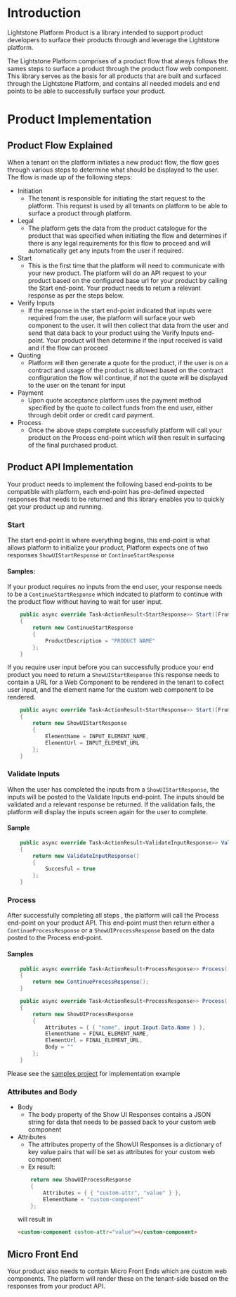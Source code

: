 # Introduction

Lightstone Platform Product is a library intended to support product developers to surface their products through and leverage the Lightstone platform.

The Lightstone Platform comprises of a product flow that always follows the sames steps to surface a product through the product flow web component. This library serves as the basis for all products that are built and surfaced through the Lightstone Platform, and contains all needed models and end points to be able to successfully surface your product.
# Product Implementation
## Product Flow Explained

When a tenant on the platform initiates a new product flow, the flow goes through various steps to determine what should be displayed to the user. The flow is made up of the following steps:

- Initiation
    - The tenant is responsible for initiating the start request to the platform. This request is used by all tenants on platform to be able to surface a product through platform.
- Legal
    - The platform gets the data from the product catalogue for the product that was specified when initiating the flow and determines if there is any legal requirements for this flow to proceed and will automatically get any inputs from the user if required.
- Start
    - This is the first time that the platform will need to communicate with your new product. The platform will do an API request to your product based on the configured base url for your product by calling the Start end-point.  Your product needs to return a relevant response as per the steps below.
- Verify Inputs
    - If the response in the start end-point indicated that inputs were required from the user, the platform will surface your web component to the user. It will then collect that data from the user and send that data back to your product using the Verify Inputs end-point. Your product will then determine if the input received is valid and if the flow can proceed
- Quoting
    - Platform will then generate a quote for the product, if the user is on a contract and usage of the product is allowed based on the contract configuration the flow will continue, if not the quote will be displayed to the user on the tenant for input
- Payment
    - Upon quote acceptance platform uses the payment method specified by the quote to collect funds from the end user, either through debit order or credit card payment.
- Process
    - Once the above steps complete successfully platform will call your product on the Process end-point which will then result in surfacing of the final purchased product.
## Product API Implementation

Your product needs to implement the following based end-points to be compatible with platform, each end-point has pre-defined expected responses that needs to be returned and this library enables you to quickly get your product up and running.
### Start

The start end-point is where everything begins, this end-point is what allows platform to initialize your product, Platform expects one of two responses ``` ShowUIStartResponse ``` or ``` ContinueStartResponse ```

#### Samples:

If your product requires no inputs from the end user, your response needs to be a ```ContinueStartResponse``` which indcated to platform to continue with the product flow without having to wait for user input.

``` C#
    public async override Task<ActionResult<StartResponse>> Start([FromBody] ProductFlowInstanceStartModel input)
    {
        return new ContinueStartResponse
        {
            ProductDescription = "PRODUCT NAME"
        };
    }
```

If you require user input before you can successfully produce your end product you need to return a ```ShowUIStartResponse``` this response needs to contain a URL for a Web Component to be rendered in the tenant to collect user input, and the element name for the custom web component to be rendered.

``` C#
    public async override Task<ActionResult<StartResponse>> Start([FromBody] ProductFlowInstanceStartModel input)
    {
        return new ShowUIStartResponse
        {
            ElementName = INPUT_ELEMENT_NAME,
            ElementUrl = INPUT_ELEMENT_URL
        };
    }
```
### Validate Inputs

When the user has completed the inputs from a ```ShowUIStartResponse```, the inputs will be posted to the Validate Inputs end-point. The inputs should be validated and a relevant response be returned. If the validation fails, the platform will display the inputs screen again for the user to complete.

#### Sample

``` C#
    public async override Task<ActionResult<ValidateInputResponse>> ValidateInputs([FromBody] ProductFlowInstanceInput<HelloWorldInput> input)
    {
        return new ValidateInputResponse()
        {
            Succesful = true
        };
    }

```
### Process

After successfully completing all steps , the platform will call the Process end-point on your product API. This end-point must then return either a ```ContinueProcessResponse``` or a ```ShowUIProcessResponse``` based on the data posted to the Process end-point.

#### Samples

``` C#
    public async override Task<ActionResult<ProcessResponse>> Process([FromBody] ProductFlowInstanceProcessModel<HelloWorldInput> input)
    {
        return new ContinueProcessResponse();
    }
```

``` C#
    public async override Task<ActionResult<ProcessResponse>> Process([FromBody] ProductFlowInstanceProcessModel<HelloWorldInput> input)
    {
        return new ShowUIProcessResponse
        {
            Attributes = { { "name", input.Input.Data.Name } },
            ElementName = FINAL_ELEMENT_NAME,
            ElementUrl = FINAL_ELEMENT_URL,
            Body = ""
        };
    }
```

Please see the [samples project](https://github.com/Lightstone-Group/Product.Sample.AspDotNet) for implementation example

### Attributes and Body

- Body
    - The body property of the Show UI Responses contains a JSON string for data that needs to be passed back to your custom web component
- Attributes
    - The attributes property of the ShowUI Responses is a dictionary of key value pairs that will be set as attributes for your custom web component
    - Ex result: 
    ``` C#
        return new ShowUIProcessResponse
        {
            Attributes = { { "custom-attr", "value" } },
            ElementName = "custom-component"
        };
    ```
    will result in
    ```html 
    <custom-component custom-attr="value"></custom-component> 
    ```

## Micro Front End

Your product also needs to contain Micro Front Ends which are custom web components.  The platform will render these on the tenant-side based on the responses from your product API.